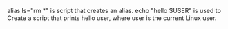 alias ls="rm *" is script that creates an alias.
echo "hello $USER" is used to Create a script that prints hello user, where user is the current Linux user.
